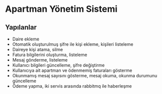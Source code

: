<h1>Apartman Yönetim Sistemi</h1>

<h2>Yapılanlar</h2>
<ul>
  <li>Daire ekleme</li>
  <li>Otomatik oluşturulmuş şifre ile kişi ekleme, kişileri listeleme</li>
  <li>Daireye kişi atama, silme</li>  
  <li>Fatura bilgilerini oluşturma, listeleme</li>
  <li>Mesaj gönderme, listeleme</li>
  <li>Kullanıcı bilgileri güncelleme, şifre değiştirme</li>
  <li>Kullanıcıya ait apartman ve ödenmemiş faturaları gösterme</li>
  <li>Okunmamış mesaj sayısını gösterme, mesaj okuma, okunma durumunu güncelleme</li>
  <li>Ödeme yapma, iki servis arasında rabbitmq ile haberleşme</li>
</ul>
